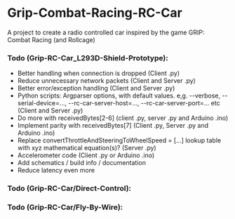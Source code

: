 # Grip-Combat-Racing-RC-Car
A project to create a radio controlled car inspired by the game GRIP: Combat Racing (and Rollcage) 

### Todo (Grip-RC-Car_L293D-Shield-Prototype):
* Better handling when connection is dropped (Client .py)
* Reduce unnecessary network packets (Client and Server .py)
* Better error/exception handling (Client and Server .py)
* Python scripts: Argparser options, with default values. e,g. --verbose, --serial-device=..., --rc-car-server-host=..., --rc-car-server-port=... etc (Client and Server .py)
* Do more with receivedBytes[2-6] (client .py, server .py and Arduino .ino)
* Implement parity with receivedBytes[7] (Client .py, Server .py and Arduino .ino)
* Replace convertThrottleAndSteeringToWheelSpeed = [...] lookup table with xyz mathematical equation(s)? (Server .py)
* Accelerometer code (Client .py or Arduino .ino)
* Add schematics / build info / documentation
* Reduce latency even more

### Todo (Grip-RC-Car/Direct-Control):

### Todo (Grip-RC-Car/Fly-By-Wire):
